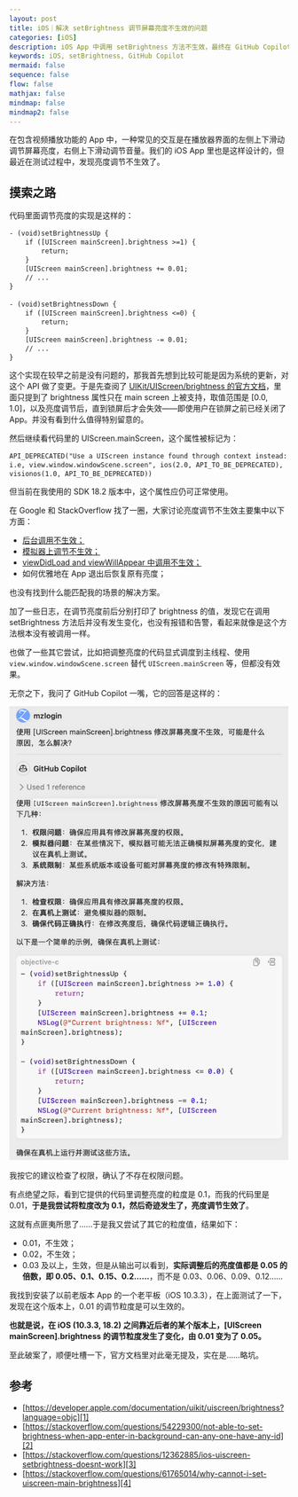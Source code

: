```yaml
---
layout: post
title: iOS｜解决 setBrightness 调节屏幕亮度不生效的问题
categories: [iOS]
description: iOS App 中调用 setBrightness 方法不生效，最终在 GitHub Copilot 的「协助」下解决了这个问题。
keywords: iOS, setBrightness, GitHub Copilot
mermaid: false
sequence: false
flow: false
mathjax: false
mindmap: false
mindmap2: false
---
```


在包含视频播放功能的 App 中，一种常见的交互是在播放器界面的左侧上下滑动调节屏幕亮度，右侧上下滑动调节音量。我们的 iOS App 里也是这样设计的，但最近在测试过程中，发现亮度调节不生效了。

## 摸索之路

代码里面调节亮度的实现是这样的：

```objc
- (void)setBrightnessUp {
    if ([UIScreen mainScreen].brightness >=1) {
        return;
    }
    [UIScreen mainScreen].brightness += 0.01;
    // ...
}

- (void)setBrightnessDown {
    if ([UIScreen mainScreen].brightness <=0) {
        return;
    }
    [UIScreen mainScreen].brightness -= 0.01;
    // ...
}
```

这个实现在较早之前是没有问题的，那我首先想到比较可能是因为系统的更新，对这个 API 做了变更。于是先查阅了 [UIKit/UIScreen/brightness 的官方文档][1]，里面只提到了 brightness 属性只在 main screen 上被支持，取值范围是 [0.0, 1.0]，以及亮度调节后，直到锁屏后才会失效——即使用户在锁屏之前已经关闭了 App。并没有看到什么值得特别留意的。

然后继续看代码里的 UIScreen.mainScreen，这个属性被标记为：

```objc
API_DEPRECATED("Use a UIScreen instance found through context instead: i.e, view.window.windowScene.screen", ios(2.0, API_TO_BE_DEPRECATED), visionos(1.0, API_TO_BE_DEPRECATED))
```

但当前在我使用的 SDK 18.2 版本中，这个属性应仍可正常使用。

在 Google 和 StackOverflow 找了一圈，大家讨论亮度调节不生效主要集中以下方面：

- [后台调用不生效；][2]
- [模拟器上调节不生效；][3]
- [viewDidLoad and viewWillAppear 中调用不生效；][4]
- 如何优雅地在 App 退出后恢复原有亮度；

也没有找到什么能匹配我的场景的解决方案。

加了一些日志，在调节亮度前后分别打印了 brightness 的值，发现它在调用 setBrightness 方法后并没有发生变化，也没有报错和告警，看起来就像是这个方法根本没有被调用一样。

也做了一些其它尝试，比如把调整亮度的代码显式调度到主线程、使用 `view.window.windowScene.screen` 替代 `UIScreen.mainScreen` 等，但都没有效果。

无奈之下，我问了 GitHub Copilot 一嘴，它的回答是这样的：

![](/images/posts/ios/copilot-ios-setbrightness-not-work.png)

我按它的建议检查了权限，确认了不存在权限问题。

有点绝望之际，看到它提供的代码里调整亮度的粒度是 0.1，而我的代码里是 0.01，**于是我尝试将粒度改为 0.1，然后奇迹发生了，亮度调节生效了**。

这就有点匪夷所思了……于是我又尝试了其它的粒度值，结果如下：

- 0.01，不生效；
- 0.02，不生效；
- 0.03 及以上，生效，但是从输出可以看到，**实际调整后的亮度值都是 0.05 的倍数，即 0.05、0.1、0.15、0.2……**，而不是 0.03、0.06、0.09、0.12……

我找到安装了以前老版本 App 的一个老平板（iOS 10.3.3），在上面测试了一下，发现在这个版本上，0.01 的调节粒度是可以生效的。

**也就是说，在 iOS (10.3.3, 18.2) 之间靠近后者的某个版本上，[UIScreen mainScreen].brightness 的调节粒度发生了变化，由 0.01 变为了 0.05。**

至此破案了，顺便吐槽一下，官方文档里对此毫无提及，实在是……略坑。

## 参考

- [https://developer.apple.com/documentation/uikit/uiscreen/brightness?language=objc][1]
- [https://stackoverflow.com/questions/54229300/not-able-to-set-brightness-when-app-enter-in-background-can-any-one-have-any-id][2]
- [https://stackoverflow.com/questions/12362885/ios-uiscreen-setbrightness-doesnt-work][3]
- [https://stackoverflow.com/questions/61765014/why-cannot-i-set-uiscreen-main-brightness][4]

[1]: https://developer.apple.com/documentation/uikit/uiscreen/brightness?language=objc
[2]: https://stackoverflow.com/questions/54229300/not-able-to-set-brightness-when-app-enter-in-background-can-any-one-have-any-id
[3]: https://stackoverflow.com/questions/12362885/ios-uiscreen-setbrightness-doesnt-work
[4]: https://stackoverflow.com/questions/61765014/why-cannot-i-set-uiscreen-main-brightness